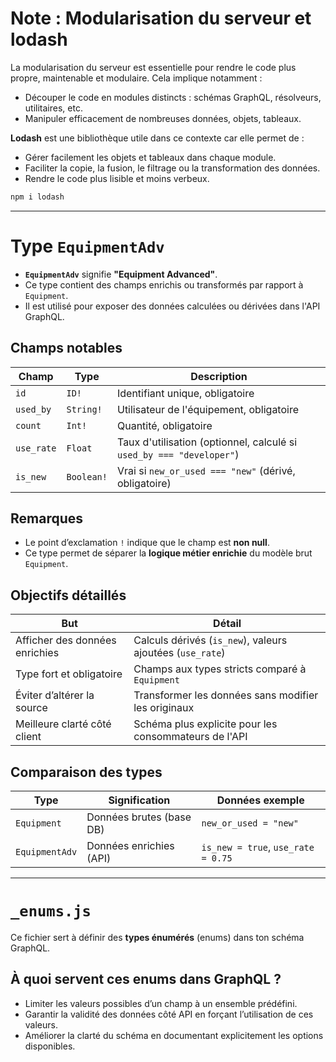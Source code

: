 # Note : Modularisation du serveur et lodash

La modularisation du serveur est essentielle pour rendre le code plus propre, maintenable et modulaire. Cela implique notamment :

- Découper le code en modules distincts : schémas GraphQL, résolveurs, utilitaires, etc.
- Manipuler efficacement de nombreuses données, objets, tableaux.

**Lodash** est une bibliothèque utile dans ce contexte car elle permet de :

- Gérer facilement les objets et tableaux dans chaque module.
- Faciliter la copie, la fusion, le filtrage ou la transformation des données.
- Rendre le code plus lisible et moins verbeux.

```bash
npm i lodash
````

---

# Type `EquipmentAdv`

* **`EquipmentAdv`** signifie **"Equipment Advanced"**.
* Ce type contient des champs enrichis ou transformés par rapport à `Equipment`.
* Il est utilisé pour exposer des données calculées ou dérivées dans l'API GraphQL.

## Champs notables

| Champ      | Type       | Description                                                          |
| ---------- | ---------- | -------------------------------------------------------------------- |
| `id`       | `ID!`      | Identifiant unique, obligatoire                                      |
| `used_by`  | `String!`  | Utilisateur de l'équipement, obligatoire                             |
| `count`    | `Int!`     | Quantité, obligatoire                                                |
| `use_rate` | `Float`    | Taux d'utilisation (optionnel, calculé si `used_by === "developer"`) |
| `is_new`   | `Boolean!` | Vrai si `new_or_used === "new"` (dérivé, obligatoire)                |

## Remarques

* Le point d’exclamation `!` indique que le champ est **non null**.
* Ce type permet de séparer la **logique métier enrichie** du modèle brut `Equipment`.

## Objectifs détaillés

| But                            | Détail                                                    |
| ------------------------------ | --------------------------------------------------------- |
| Afficher des données enrichies | Calculs dérivés (`is_new`), valeurs ajoutées (`use_rate`) |
| Type fort et obligatoire       | Champs aux types stricts comparé à `Equipment`            |
| Éviter d’altérer la source     | Transformer les données sans modifier les originaux       |
| Meilleure clarté côté client   | Schéma plus explicite pour les consommateurs de l'API     |

## Comparaison des types

| Type           | Signification            | Données exemple                    |
| -------------- | ------------------------ | ---------------------------------- |
| `Equipment`    | Données brutes (base DB) | `new_or_used = "new"`              |
| `EquipmentAdv` | Données enrichies (API)  | `is_new = true`, `use_rate = 0.75` |

---

# `_enums.js`

Ce fichier sert à définir des **types énumérés** (enums) dans ton schéma GraphQL.

## À quoi servent ces enums dans GraphQL ?

* Limiter les valeurs possibles d’un champ à un ensemble prédéfini.
* Garantir la validité des données côté API en forçant l’utilisation de ces valeurs.
* Améliorer la clarté du schéma en documentant explicitement les options disponibles.

```
